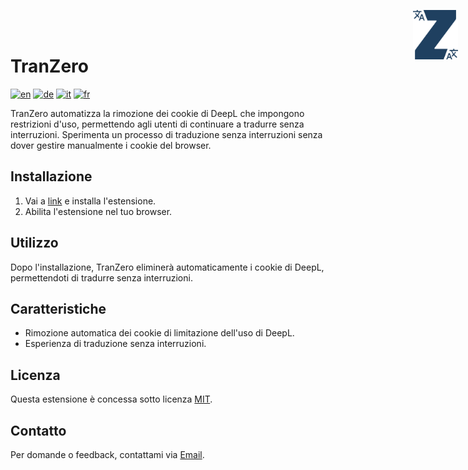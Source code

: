 # TranZero
<img src="./logo.svg" alt="logo" style="position: absolute; top: 1rem; right: 1rem; width: 4.5rem">

[![en](https://img.shields.io/badge/lang-en-red.svg)](https://github.com/FabDonRixos/TranZero/blob/main/README.md)
[![de](https://img.shields.io/badge/lang-de-yellow.svg)](https://github.com/FabDonRixos/TranZero/blob/main/README.de.md)
[![it](https://img.shields.io/badge/lang-it-green.svg)](https://github.com/FabDonRixos/TranZero/blob/main/README.it.md)
[![fr](https://img.shields.io/badge/lang-fr-blue.svg)](https://github.com/FabDonRixos/TranZero/blob/main/README.fr.md)

TranZero automatizza la rimozione dei cookie di DeepL che impongono restrizioni d'uso, permettendo agli utenti di continuare a tradurre senza interruzioni. Sperimenta un processo di traduzione senza interruzioni senza dover gestire manualmente i cookie del browser.

## Installazione

1. Vai a [link](https://addons.mozilla.org/de/firefox/addon/tranzero/) e installa l'estensione.
2. Abilita l'estensione nel tuo browser.

## Utilizzo

Dopo l'installazione, TranZero eliminerà automaticamente i cookie di DeepL, permettendoti di tradurre senza interruzioni.

## Caratteristiche

- Rimozione automatica dei cookie di limitazione dell'uso di DeepL.
- Esperienza di traduzione senza interruzioni.

## Licenza

Questa estensione è concessa sotto licenza [MIT](link-alla-licenza).

## Contatto

Per domande o feedback, contattami via [Email](mailto:question@fabian.li).
